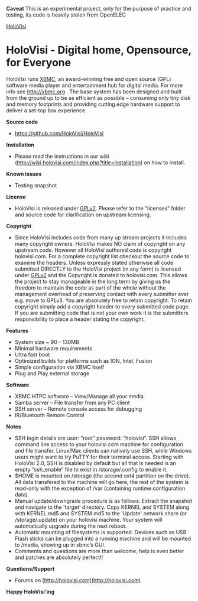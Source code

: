 **Caveat**
This is an experimental project, only for the purpose of practice and testing, its code is heavily stolen from OpenELEC

[HoloVisi](http://www.holovisi.com)

# HoloVisi - Digital home, Opensource, for Everyone

HoloVisi runs [XBMC](http://xbmc.org), an award-winning free and open source (GPL) software media 
player and entertainment hub for digital media. For more info see http://xbmc.org .
The base system has been designed and built from the ground up to be as 
efficient as possible – consuming only tiny disk and memory footprints and
providing cutting edge hardware support to deliver a set-top box experience.

**Source code**

* https://github.com/HoloVisi/HoloVisi

**Installation**

* Please read the instructions in our wiki (http://wiki.holovisi.com/index.php?title=Installation) on how to install.

**Known issues**

* Testing snapshot

**License**

* HoloVisi is released under [GPLv2](http://www.gnu.org/licenses/gpl-2.0.html). Please refer to the "licenses" folder and 
  source code for clarification on upstream licensing.

**Copyright**

* Since HoloVisi includes code from many up stream projects it includes many 
  copyright owners. HoloVisi makes NO claim of copyright on any upstream code. 
  However all HoloVisi authored code is copyright holovisi.com.
  For a complete copyright list checkout the source code to examine the headers.
  Unless expressly stated otherwise all code submitted DIRECTLY to the HoloVisi 
  project (in any form) is licensed under [GPLv2](http://www.gnu.org/licenses/gpl-2.0.html) and the Copyright is donated to 
  holovisi.com.
  This allows the project to stay manageable in the long term by giving us the
  freedom to maintain the code as part of the whole without the management 
  overhead of preserving contact with every submitter ever e.g. move to GPLv3.
  You are absolutely free to retain copyright. To retain copyright simply add a 
  copyright header to every submitted code page.
  If you are submitting code that is not your own work it is the submitters 
  responsibility to place a header stating the copyright. 

**Features**

* System size ~ 90 - 130MB
* Minimal hardware requirements
* Ultra fast boot
* Optimized builds for platforms such as ION, Intel, Fusion
* Simple configuration via XBMC itself
* Plug and Play external storage

**Software**

* XBMC HTPC software – View/Manage all your media.
* Samba server – File transfer from any PC client
* SSH server – Remote console access for debugging
* IR/Bluetooth Remote Control

**Notes**

* SSH login details are user: “root” password: “holovisi”.
  SSH allows command line access to your holovisi.com machine for configuration
  and file transfer. Linux/Mac clients can natively use SSH, while Windows
  users might want to try PuTTY for their terminal access.
  Starting with HoloVisi 2.0, SSH is disabled by default but all that is needed
  is an empty “ssh_enable” file to exist in /storage/.config to enable it.
* $HOME is mounted on /storage (the second ext4 partition on the drive). 
  All data transfered to the machine will go here, the rest of the system is
  read-only with the exception of /var (containing runtime configuration data).
* Manual update/downgrade procedure is as follows:
  Extract the snapshot and navigate to the 'target' directory.
  Copy KERNEL and SYSTEM along with KERNEL.md5 and SYSTEM.md5 to the 'Update' network share (or /storage/.update) on
  your holovisi machine. Your system will automatically upgrade during the 
  next reboot.
* Automatic mounting of filesystems is supported. Devices such as USB Flash 
  sticks can be plugged into a running machine and will be mounted to /media,
  showing up in xbmc’s GUI.
* Comments and questions are more than welcome, help is even better and patches 
  are absolutely perfect!!

**Questions/Support**

* Forums on [http://holovisi.com](http://holovisi.com)

**Happy HoloVisi'ing**
